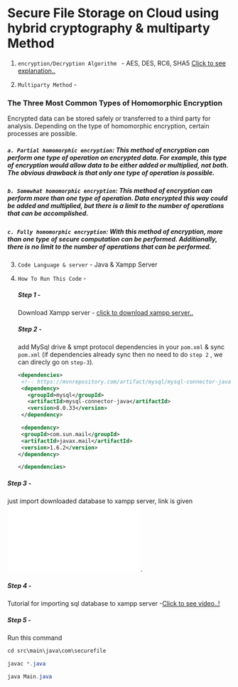 # Secure File Storage on Cloud using hybrid cryptography & multiparty Method

1. `encryption/Decryption Algorithm ` - AES, DES, RC6, SHA5
   [Click to see explanation..](https://chat.openai.com/share/d4c200ff-e7d9-451e-aa48-9c005a703ec9)

2. `Multiparty Method` -

### The Three Most Common Types of Homomorphic Encryption

Encrypted data can be stored safely or transferred to a third party for analysis. Depending on the type of homomorphic encryption, certain processes are possible.

##### `a. Partial homomorphic encryption`: This method of encryption can perform one type of operation on encrypted data. For example, this type of encryption would allow data to be either added or multiplied, not both. The obvious drawback is that only one type of operation is possible.

##### `b. Somewhat homomorphic encryption`: This method of encryption can perform more than one type of operation. Data encrypted this way could be added and multiplied, but there is a limit to the number of operations that can be accomplished.

##### `c. Fully homomorphic encryption`: With this method of encryption, more than one type of secure computation can be performed. Additionally, there is no limit to the number of operations that can be performed.

3. `Code Language & server` - Java & Xampp Server

4. `How To Run This Code` -

   ##### Step 1 -

   Download Xampp server - [click to download xampp server..](https://www.apachefriends.org/download.html)

   ##### Step 2 -

   add MySql drive & smpt protocol dependencies in your `pom.xml` & sync `pom.xml` (if dependencies already sync then no need to do `step 2` , we can direcly go on `step-3`).

   ```xml
   <dependencies>
    <!-- https://mvnrepository.com/artifact/mysql/mysql-connector-java -->
    <dependency>
      <groupId>mysql</groupId>
      <artifactId>mysql-connector-java</artifactId>
      <version>8.0.33</version>
    </dependency>

    <dependency>
    <groupId>com.sun.mail</groupId>
    <artifactId>javax.mail</artifactId>
    <version>1.6.2</version>
   </dependency>

   </dependencies>
   ```

##### Step 3 -

just import downloaded database to xampp server, link is given ![Download Database](./filedatabase.sql).

##### Step 4 -

Tutorial for importing sql database to xampp server -[Click to see video..! ](https://youtu.be/2ynKAAt1G4Y?si=kOkDHDXhBy8_zw0Q)

##### Step 5 -

Run this command

```java
cd src\main\java\com\securefile
```

```java
javac *.java
```

```java
java Main.java
```
